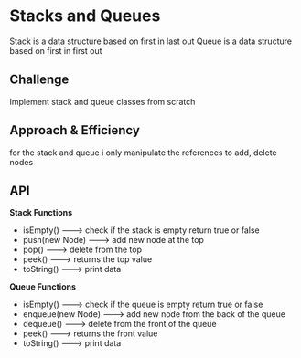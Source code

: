 # Stacks and Queues
<!-- Short summary or background information -->
Stack is a data structure based on first in last out
Queue is a data structure based on first in first out

## Challenge
<!-- Description of the challenge -->
Implement stack and queue classes from scratch

## Approach & Efficiency
<!-- What approach did you take? Why? What is the Big O space/time for this approach? -->
for the stack and queue i only manipulate the references to add, delete nodes

## API
<!-- Description of each method publicly available to your Stack and Queue-->
**Stack Functions**
* isEmpty() ---> check if the stack is empty return true or false
* push(new Node) ---> add new node at the top 
* pop() ---> delete from the top
* peek() ---> returns the top value
* toString() ---> print data

**Queue Functions**
* isEmpty() ---> check if the queue is empty return true or false
* enqueue(new Node) ---> add new node from the back of the queue
* dequeue() ---> delete from the front of the queue
* peek() ---> returns the front value
* toString() ---> print data